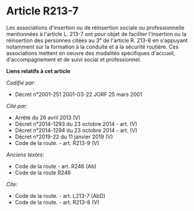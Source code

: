 # Article R213-7

Les associations d'insertion ou de réinsertion sociale ou professionnelle mentionnées à l'article L. 213-7 ont pour objet de
faciliter l'insertion ou la réinsertion des personnes citées au 3° de l'article R. 213-8 en s'appuyant notamment sur la
formation à la conduite et à la sécurité routière. Ces associations mettent en oeuvre des modalités spécifiques d'accueil,
d'accompagnement et de suivi social et professionnel.

**Liens relatifs à cet article**

_Codifié par_:

  - Décret n°2001-251 2001-03-22 JORF 25 mars 2001

_Cité par_:

  - Arrêté du 26 avril 2013 (V)
  - Décret n°2014-1293 du 23 octobre 2014 - art. (V)
  - Décret n°2014-1294 du 23 octobre 2014 - art. (V)
  - Décret n°2019-22 du 11 janvier 2019 (V)
  - Code de la route. - art. R213-9 (V)

_Anciens textes_:

  - Code de la route - art. R246 (Ab)
  - Code de la route R246

_Cite_:

  - Code de la route. - art. L213-7 (AbD)
  - Code de la route. - art. R213-8 (V)
